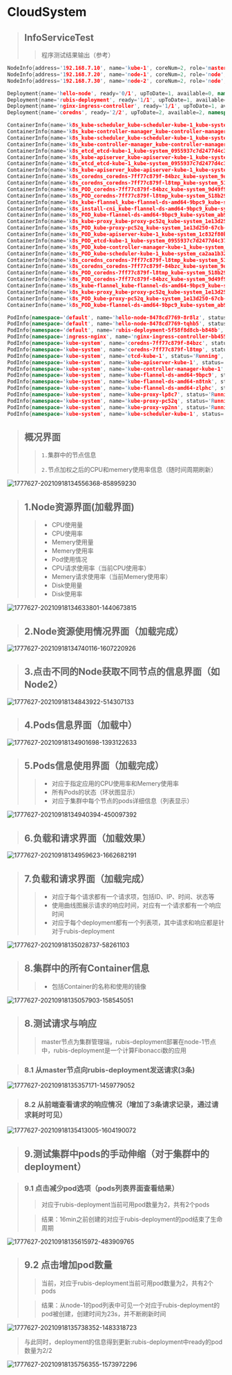 # CloudSystem
> ## InfoServiceTest
>
> > 程序测试结果输出（参考）

```c++
NodeInfo{address='192.168.7.10', name='kube-1', coreNum=2, role='master', usage=Usage{CPUAmountStr='850m', CPUAmount=850.0, CPURatio=42.0, memoryStr='190Mi', memory=19.0, memoryRatio=11.0, Disk=38.28, diskRatio=0.1}}
NodeInfo{address='192.168.7.20', name='node-1', coreNum=2, role='node', usage=Usage{CPUAmountStr='700m', CPUAmount=700.0, CPURatio=35.0, memoryStr='396Mi', memory=39.0, memoryRatio=23.0, Disk=38.28, diskRatio=0.1}}
NodeInfo{address='192.168.7.30', name='node-2', coreNum=2, role='node', usage=Usage{CPUAmountStr='100m', CPUAmount=100.0, CPURatio=5.0, memoryStr='50Mi', memory=50.0, memoryRatio=5.0, Disk=38.28, diskRatio=0.1}}

Deployment{name='hello-node', ready='0/1', upToDate=1, available=0, namespace='default'}
Deployment{name='rubis-deployment', ready='1/1', upToDate=1, available=1, namespace='default'}
Deployment{name='nginx-ingress-controller', ready='1/1', upToDate=1, available=1, namespace='ingress-nginx'}
Deployment{name='coredns', ready='2/2', upToDate=2, available=2, namespace='kube-system'}

ContainerInfo{name='k8s_kube-scheduler_kube-scheduler-kube-1_kube-system_ca2aa1b3224c37fa1791ef6c7d883bbe_101', image='a31f78c7c8ce'}
ContainerInfo{name='k8s_kube-controller-manager_kube-controller-manager-kube-1_kube-system_8c682dfe8700d6651de5c6749c04c7be_102', image='d3e55153f52f'}
ContainerInfo{name='k8s_kube-scheduler_kube-scheduler-kube-1_kube-system_ca2aa1b3224c37fa1791ef6c7d883bbe_100', image='a31f78c7c8ce'}
ContainerInfo{name='k8s_kube-controller-manager_kube-controller-manager-kube-1_kube-system_8c682dfe8700d6651de5c6749c04c7be_101', image='d3e55153f52f'}
ContainerInfo{name='k8s_etcd_etcd-kube-1_kube-system_0955937c7d2477d4c37a1d7ffce15e21_26', image='303ce5db0e90'}
ContainerInfo{name='k8s_kube-apiserver_kube-apiserver-kube-1_kube-system_1c832f80b3c47b616f88740467089b3e_22', image='74060cea7f70'}
ContainerInfo{name='k8s_etcd_etcd-kube-1_kube-system_0955937c7d2477d4c37a1d7ffce15e21_25', image='303ce5db0e90'}
ContainerInfo{name='k8s_kube-apiserver_kube-apiserver-kube-1_kube-system_1c832f80b3c47b616f88740467089b3e_21', image='74060cea7f70'}
ContainerInfo{name='k8s_coredns_coredns-7ff77c879f-84bzc_kube-system_9d49f9bb-304c-4221-ab69-147026dbd07e_8', image='67da37a9a360'}
ContainerInfo{name='k8s_coredns_coredns-7ff77c879f-l8tmp_kube-system_518b2961-94da-4021-897e-ce6e14476cc8_8', image='67da37a9a360'}
ContainerInfo{name='k8s_POD_coredns-7ff77c879f-84bzc_kube-system_9d49f9bb-304c-4221-ab69-147026dbd07e_31', image='registry.aliyuncs.com/google_containers/pause:3.2'}
ContainerInfo{name='k8s_POD_coredns-7ff77c879f-l8tmp_kube-system_518b2961-94da-4021-897e-ce6e14476cc8_31', image='registry.aliyuncs.com/google_containers/pause:3.2'}
ContainerInfo{name='k8s_kube-flannel_kube-flannel-ds-amd64-9bpc9_kube-system_ab97bcca-4f5a-47da-9769-715f58598fea_7', image='ff281650a721'}
ContainerInfo{name='k8s_install-cni_kube-flannel-ds-amd64-9bpc9_kube-system_ab97bcca-4f5a-47da-9769-715f58598fea_6', image='ff281650a721'}
ContainerInfo{name='k8s_POD_kube-flannel-ds-amd64-9bpc9_kube-system_ab97bcca-4f5a-47da-9769-715f58598fea_6', image='registry.aliyuncs.com/google_containers/pause:3.2'}
ContainerInfo{name='k8s_kube-proxy_kube-proxy-pc52q_kube-system_1e13d250-67cb-4076-a8fe-6329955b2937_8', image='43940c34f24f'}
ContainerInfo{name='k8s_POD_kube-proxy-pc52q_kube-system_1e13d250-67cb-4076-a8fe-6329955b2937_8', image='registry.aliyuncs.com/google_containers/pause:3.2'}
ContainerInfo{name='k8s_POD_kube-apiserver-kube-1_kube-system_1c832f80b3c47b616f88740467089b3e_8', image='registry.aliyuncs.com/google_containers/pause:3.2'}
ContainerInfo{name='k8s_POD_etcd-kube-1_kube-system_0955937c7d2477d4c37a1d7ffce15e21_8', image='registry.aliyuncs.com/google_containers/pause:3.2'}
ContainerInfo{name='k8s_POD_kube-controller-manager-kube-1_kube-system_8c682dfe8700d6651de5c6749c04c7be_8', image='registry.aliyuncs.com/google_containers/pause:3.2'}
ContainerInfo{name='k8s_POD_kube-scheduler-kube-1_kube-system_ca2aa1b3224c37fa1791ef6c7d883bbe_8', image='registry.aliyuncs.com/google_containers/pause:3.2'}
ContainerInfo{name='k8s_coredns_coredns-7ff77c879f-l8tmp_kube-system_518b2961-94da-4021-897e-ce6e14476cc8_7', image='67da37a9a360'}
ContainerInfo{name='k8s_coredns_coredns-7ff77c879f-84bzc_kube-system_9d49f9bb-304c-4221-ab69-147026dbd07e_7', image='67da37a9a360'}
ContainerInfo{name='k8s_POD_coredns-7ff77c879f-l8tmp_kube-system_518b2961-94da-4021-897e-ce6e14476cc8_26', image='registry.aliyuncs.com/google_containers/pause:3.2'}
ContainerInfo{name='k8s_POD_coredns-7ff77c879f-84bzc_kube-system_9d49f9bb-304c-4221-ab69-147026dbd07e_26', image='registry.aliyuncs.com/google_containers/pause:3.2'}
ContainerInfo{name='k8s_kube-flannel_kube-flannel-ds-amd64-9bpc9_kube-system_ab97bcca-4f5a-47da-9769-715f58598fea_6', image='ff281650a721'}
ContainerInfo{name='k8s_kube-proxy_kube-proxy-pc52q_kube-system_1e13d250-67cb-4076-a8fe-6329955b2937_7', image='43940c34f24f'}
ContainerInfo{name='k8s_POD_kube-proxy-pc52q_kube-system_1e13d250-67cb-4076-a8fe-6329955b2937_7', image='registry.aliyuncs.com/google_containers/pause:3.2'}
ContainerInfo{name='k8s_POD_kube-flannel-ds-amd64-9bpc9_kube-system_ab97bcca-4f5a-47da-9769-715f58598fea_5', image='registry.aliyuncs.com/google_containers/pause:3.2'}

PodInfo{namespace='default', name='hello-node-8478cd7769-8r8lz', status='Pending', age='20d', containers='hello-node', usage=Usage{CPUAmountStr='0m', CPUAmount=0.0, CPURatio=0.0, memoryStr='0Mi', memory=0.0, memoryRatio=0.0, Disk=0.0, diskRatio=0.0}}
PodInfo{namespace='default', name='hello-node-8478cd7769-tqhb5', status='Pending', age='2021-08-01T11:43:58.000+08:00', containers='hello-node', usage=null}
PodInfo{namespace='default', name='rubis-deployment-5f58f8d8cb-b848b', status='Running', age='20d', containers='rubis-pod', usage=Usage{CPUAmountStr='500m', CPUAmount=500.0, CPURatio=25.0, memoryStr='256Mi', memory=256.0, memoryRatio=14.0, Disk=0.0, diskRatio=0.0}}
PodInfo{namespace='ingress-nginx', name='nginx-ingress-controller-bb455fd47-2z7w2', status='Running', age='20d', containers='nginx-ingress-controller', usage=Usage{CPUAmountStr='100m', CPUAmount=100.0, CPURatio=5.0, memoryStr='90Mi', memory=90.0, memoryRatio=5.0, Disk=0.0, diskRatio=0.0}}
PodInfo{namespace='kube-system', name='coredns-7ff77c879f-84bzc', status='Running', age='213d', containers='coredns', usage=Usage{CPUAmountStr='100m', CPUAmount=100.0, CPURatio=5.0, memoryStr='70Mi', memory=70.0, memoryRatio=4.0, Disk=0.0, diskRatio=0.0}}
PodInfo{namespace='kube-system', name='coredns-7ff77c879f-l8tmp', status='Running', age='213d', containers='coredns', usage=Usage{CPUAmountStr='100m', CPUAmount=100.0, CPURatio=5.0, memoryStr='70Mi', memory=70.0, memoryRatio=4.0, Disk=0.0, diskRatio=0.0}}
PodInfo{namespace='kube-system', name='etcd-kube-1', status='Running', age='213d', containers='etcd', usage=Usage{CPUAmountStr='0m', CPUAmount=0.0, CPURatio=0.0, memoryStr='0Mi', memory=0.0, memoryRatio=0.0, Disk=0.0, diskRatio=0.0}}
PodInfo{namespace='kube-system', name='kube-apiserver-kube-1', status='Running', age='213d', containers='kube-apiserver', usage=Usage{CPUAmountStr='250m', CPUAmount=250.0, CPURatio=12.0, memoryStr='0Mi', memory=0.0, memoryRatio=0.0, Disk=0.0, diskRatio=0.0}}
PodInfo{namespace='kube-system', name='kube-controller-manager-kube-1', status='Running', age='213d', containers='kube-controller-manager', usage=Usage{CPUAmountStr='200m', CPUAmount=200.0, CPURatio=10.0, memoryStr='0Mi', memory=0.0, memoryRatio=0.0, Disk=0.0, diskRatio=0.0}}
PodInfo{namespace='kube-system', name='kube-flannel-ds-amd64-9bpc9', status='Running', age='67d', containers='kube-flannel', usage=Usage{CPUAmountStr='100m', CPUAmount=100.0, CPURatio=5.0, memoryStr='50Mi', memory=50.0, memoryRatio=2.0, Disk=0.0, diskRatio=0.0}}
PodInfo{namespace='kube-system', name='kube-flannel-ds-amd64-n8tnk', status='Running', age='67d', containers='kube-flannel', usage=Usage{CPUAmountStr='100m', CPUAmount=100.0, CPURatio=5.0, memoryStr='50Mi', memory=50.0, memoryRatio=2.0, Disk=0.0, diskRatio=0.0}}
PodInfo{namespace='kube-system', name='kube-flannel-ds-amd64-zlphc', status='Running', age='2021-08-01T11:39:31.000+08:00', containers='kube-flannel', usage=null}
PodInfo{namespace='kube-system', name='kube-proxy-lp8c7', status='Running', age='213d', containers='kube-proxy', usage=Usage{CPUAmountStr='0m', CPUAmount=0.0, CPURatio=0.0, memoryStr='0Mi', memory=0.0, memoryRatio=0.0, Disk=0.0, diskRatio=0.0}}
PodInfo{namespace='kube-system', name='kube-proxy-pc52q', status='Running', age='213d', containers='kube-proxy', usage=Usage{CPUAmountStr='0m', CPUAmount=0.0, CPURatio=0.0, memoryStr='0Mi', memory=0.0, memoryRatio=0.0, Disk=0.0, diskRatio=0.0}}
PodInfo{namespace='kube-system', name='kube-proxy-vp2nn', status='Running', age='2021-01-28T10:34:11.000+08:00', containers='kube-proxy', usage=null}
PodInfo{namespace='kube-system', name='kube-scheduler-kube-1', status='Running', age='213d', containers='kube-scheduler', usage=Usage{CPUAmountStr='100m', CPUAmount=100.0, CPURatio=5.0, memoryStr='0Mi', memory=0.0, memoryRatio=0.0, Disk=0.0, diskRatio=0.0}}
```



>## 概况界面
>
>>`1.`集群中的节点信息
>>
>>`2.`节点加权之后的CPU和memery使用率信息（随时间周期刷新）

![1777627-20210918134556368-858959230](https://img2020.cnblogs.com/blog/1777627/202109/1777627-20210918134556368-858959230.png)

>## 1.Node资源界面(加载界面)
>
>> - CPU使用量
>> - CPU使用率
>> - Memery使用量
>> - Memery使用率
>> - Pod使用情况
>> - CPU请求使用率（当前CPU使用率）
>> - Memery请求使用率（当前Memery使用率）
>> - Disk使用量
>> - Disk使用率

![1777627-20210918134633801-1440673815](https://img2020.cnblogs.com/blog/1777627/202109/1777627-20210918134633801-1440673815.png)

> ## 2.Node资源使用情况界面（加载完成）

![1777627-20210918134740116-1607220926](https://img2020.cnblogs.com/blog/1777627/202109/1777627-20210918134740116-1607220926.png)

> ## 3.点击不同的Node获取不同节点的信息界面（如Node2）

![1777627-20210918134843922-514307133](https://img2020.cnblogs.com/blog/1777627/202109/1777627-20210918134843922-514307133.png)

> ## 4.Pods信息界面（加载中）

![1777627-20210918134901698-1393122633](https://img2020.cnblogs.com/blog/1777627/202109/1777627-20210918134901698-1393122633.png)

> ## 5.Pods信息使用界面（加载完成）
>
> > - 对应于指定应用的CPU使用率和Memery使用率
> > - 所有Pods的状态（环状图显示）
> > - 对应于集群中每个节点的pods详细信息（列表显示）

![1777627-20210918134940394-450097392](https://img2020.cnblogs.com/blog/1777627/202109/1777627-20210918134940394-450097392.png)

> ## 6.负载和请求界面（加载效果）

![1777627-20210918134959623-1662682191](https://img2020.cnblogs.com/blog/1777627/202109/1777627-20210918134959623-1662682191.png)

> ## 7.负载和请求界面（加载完成）
>
> > - 对应于每个请求都有一个请求项，包括ID、IP、时间、状态等
> > - 使用曲线图展示请求的响应时间，对应有一个请求都有一个响应时间
> > - 对应于每个deployment都有一个列表项，其中请求和响应都是针对于rubis-deployment

![1777627-20210918135028737-58261103](https://img2020.cnblogs.com/blog/1777627/202109/1777627-20210918135028737-58261103.png)

> ## 8.集群中的所有Container信息
>
> > - 包括Container的名称和使用的镜像

![1777627-20210918135057903-158545051](https://img2020.cnblogs.com/blog/1777627/202109/1777627-20210918135057903-158545051.png)

>## 8.测试请求与响应
>
>> master节点为集群管理端，rubis-deployment部署在node-1节点中，rubis-deployment是一个计算Fibonacci数的应用

> ### 8.1 从master节点向rubis-deployment发送请求(3条)

![1777627-20210918135357171-1459779052](https://img2020.cnblogs.com/blog/1777627/202109/1777627-20210918135357171-1459779052.png)

> ### 8.2 从前端查看请求的响应情况（增加了3条请求记录，通过请求耗时可见）

![1777627-20210918135413005-1604190072](https://img2020.cnblogs.com/blog/1777627/202109/1777627-20210918135413005-1604190072.png)



> ## 9.测试集群中pods的手动伸缩（对于集群中的deployment）

> ### 9.1 点击减少pod选项（pods列表界面查看结果）
>
> > 对应于rubis-deployment当前可用pod数量为2，共有2个pods
>
> > 结果：16min之前创建的对应于rubis-deployment的pod结束了生命周期

![1777627-20210918135615972-483909765](https://img2020.cnblogs.com/blog/1777627/202109/1777627-20210918135615972-483909765.png)

> ## 9.2 点击增加pod数量
>
> > 当前，对应于rubis-deployment当前可用pod数量为2，共有2个pods
>
> > 结果：从node-1的pod列表中可见一个对应于rubis-deployment的pod被创建，创建时间为23s，并不断刷新时间

![1777627-20210918135738352-1483318723](https://img2020.cnblogs.com/blog/1777627/202109/1777627-20210918135738352-1483318723.png)

> 与此同时，deployment的信息得到更新:rubis-deployment中ready的pod数量为2/2

![1777627-20210918135756355-1573972296](https://img2020.cnblogs.com/blog/1777627/202109/1777627-20210918135756355-1573972296.png)

